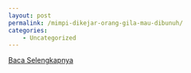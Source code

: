 ```yaml
---
layout: post
permalink: /mimpi-dikejar-orang-gila-mau-dibunuh/
categories:
    - Uncategorized
---
```


[Baca Selengkapnya](/06)